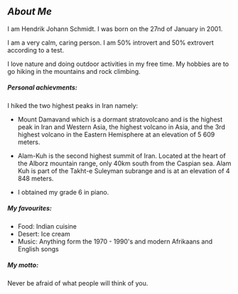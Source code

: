 ## *About Me*

I am Hendrik Johann Schmidt. I was born on the 27nd of January in 2001. 

I am a very calm, caring person. I am 50% introvert and 50% extrovert according to a test.

I love nature and doing outdoor activities in my free time. My hobbies are to go hiking in the mountains and rock climbing.  

 

##### Personal achievments:

I hiked the two highest peaks in Iran namely:

* Mount Damavand which is a dormant stratovolcano and is the highest peak in Iran and Western Asia, the highest volcano in Asia, and the 3rd highest volcano in the Eastern Hemisphere at an elevation of 5 609 meters.

* Alam-Kuh is the second highest summit of Iran. Located at the heart of the Alborz mountain range, only 40km south from the Caspian sea. Alam Kuh is part of the Takht-e Suleyman subrange and is at an elevation of 4 848 meters.  

  

* I obtained my grade 6 in piano.

##### My favourites:

  * Food: Indian cuisine  
  * Desert:  Ice cream  
  * Music: Anything form the 1970 - 1990's and modern Afrikaans and English songs

##### My motto: 
Never be afraid of what people will think of you.
